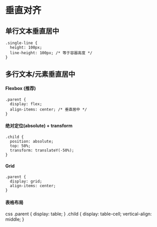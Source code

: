 # 垂直对齐

## 单行文本垂直居中
```
.single-line {
  height: 100px;
  line-height: 100px; /* 等于容器高度 */
}
```

## 多行文本/元素垂直居中

#### Flexbox (推荐)

```
.parent {
  display: flex;
  align-items: center; /* 垂直居中 */
}
```

#### 绝对定位(absolute) + transform

```
.child {
  position: absolute;
  top: 50%;
  transform: translateY(-50%);
}
```

#### Grid

```
.parent {
  display: grid;
  align-items: center;
}
```

#### 表格布局
css
.parent {
  display: table;
}
.child {
  display: table-cell;
  vertical-align: middle;
}